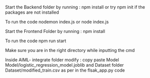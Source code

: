 Start the Backend folder by running :
  npm install 
  or try npm init if the packages are not installed

  To run the code 
  nodemon index.js
  or 
  node index.js

Start the Frontend Folder by running :
  npm install 

  To run the code
  npm run start

Make sure you are in the right directory while inputting the cmd


Inside AIML- integrate folder modify :
copy paste Model Model/logistic_regression_model.joblib
and Dataset folder Dataset/modified_train.csv as per in the flsak_app.py code
